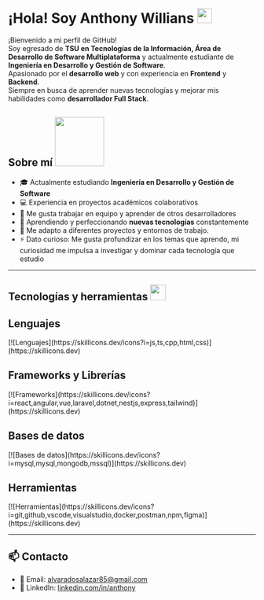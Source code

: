<h1> ¡Hola! Soy Anthony Willians <img src="https://raw.githubusercontent.com/MartinHeinz/MartinHeinz/master/wave.gif" width="30px"> </h1>

¡Bienvenido a mi perfil de GitHub!  
Soy egresado de **TSU en Tecnologías de la Información, Área de Desarrollo de Software Multiplataforma** y actualmente estudiante de **Ingeniería en Desarrollo y Gestión de Software**.  
Apasionado por el **desarrollo web** y con experiencia en **Frontend** y **Backend**.  
Siempre en busca de aprender nuevas tecnologías y mejorar mis habilidades como **desarrollador Full Stack**.

<h2> Sobre mí <img src="https://media0.giphy.com/media/KDDpcKigbfFpnejZs6/giphy.gif" width="100px"> </h2>

- 🎓 Actualmente estudiando **Ingeniería en Desarrollo y Gestión de Software**  
- 💻 Experiencia en proyectos académicos colaborativos  
- 🚀 Me gusta trabajar en equipo y aprender de otros desarrolladores  
- 🌱 Aprendiendo y perfeccionando **nuevas tecnologías** constantemente
- 🔄 Me adapto a diferentes proyectos y entornos de trabajo.  
- ⚡ Dato curioso: Me gusta profundizar en los temas que aprendo, mi curiosidad me impulsa a investigar y dominar cada tecnología que estudio  

---

<h2> Tecnologías y herramientas <img src="https://media2.giphy.com/media/QssGEmpkyEOhBCb7e1/giphy.gif" width="32px"> </h2>

<h2> Lenguajes </h2>
  [![Lenguajes](https://skillicons.dev/icons?i=js,ts,cpp,html,css)](https://skillicons.dev)

<h2> Frameworks y Librerías </h2>
  [![Frameworks](https://skillicons.dev/icons?i=react,angular,vue,laravel,dotnet,nestjs,express,tailwind)](https://skillicons.dev)

<h2> Bases de datos </h2>
  [![Bases de datos](https://skillicons.dev/icons?i=mysql,mysql,mongodb,mssql)](https://skillicons.dev)

<h2> Herramientas </h2>
  [![Herramientas](https://skillicons.dev/icons?i=git,github,vscode,visualstudio,docker,postman,npm,figma)](https://skillicons.dev)

---

<h2> 📫 Contacto </h2>

- 📧 Email: alvaradosalazar85@gmail.com 
- 💼 LinkedIn: [linkedin.com/in/anthony](https://www.linkedin.com/in/anthony-willians-alvarado-salazar-0686a32b4)

